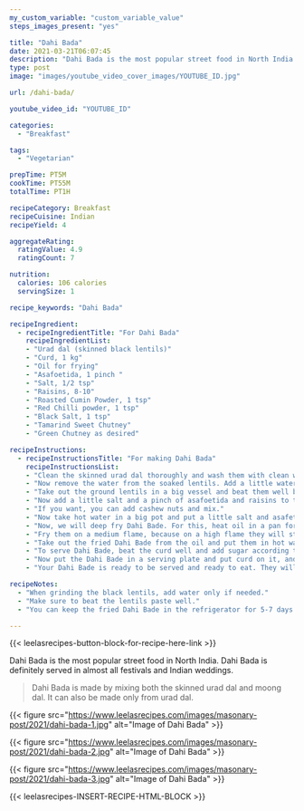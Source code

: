 ```yaml
---
my_custom_variable: "custom_variable_value"
steps_images_present: "yes"

title: "Dahi Bada"
date: 2021-03-21T06:07:45
description: "Dahi Bada is the most popular street food in North India. Dahi Bada is definitely served in almost all festivals and Indian weddings."
type: post
image: "images/youtube_video_cover_images/YOUTUBE_ID.jpg"

url: /dahi-bada/

youtube_video_id: "YOUTUBE_ID"

categories: 
  - "Breakfast"

tags:
  - "Vegetarian"

prepTime: PT5M
cookTime: PT55M
totalTime: PT1H

recipeCategory: Breakfast
recipeCuisine: Indian
recipeYield: 4

aggregateRating:
  ratingValue: 4.9
  ratingCount: 7

nutrition:
  calories: 106 calories
  servingSize: 1

recipe_keywords: "Dahi Bada"

recipeIngredient:
  - recipeIngredientTitle: "For Dahi Bada"
    recipeIngredientList:
    - "Urad dal (skinned black lentils)"
    - "Curd, 1 kg" 
    - "Oil for frying" 
    - "Asafoetida, 1 pinch " 
    - "Salt, 1/2 tsp" 
    - "Raisins, 8-10" 
    - "Roasted Cumin Powder, 1 tsp" 
    - "Red Chilli powder, 1 tsp" 
    - "Black Salt, 1 tsp" 
    - "Tamarind Sweet Chutney" 
    - "Green Chutney as desired" 

recipeInstructions:
  - recipeInstructionsTitle: "For making Dahi Bada"
    recipeInstructionsList:
    - "Clean the skinned urad dal thoroughly and wash them with clean water two to three times and soak it for 3 to 4 hours." 
    - "Now remove the water from the soaked lentils. Add a little water and grind it coarsely in the mixer jar." 
    - "Take out the ground lentils in a big vessel and beat them well by hand." 
    - "Now add a little salt and a pinch of asafoetida and raisins to the mixture." 
    - "If you want, you can add cashew nuts and mix." 
    - "Now take hot water in a big pot and put a little salt and asafetida in that water and keep it aside." 
    - "Now, we will deep fry Dahi Bade. For this, heat oil in a pan for deep frying. When the oil is hot, fry Dahi Bade in it." 
    - "Fry them on a medium flame, because on a high flame they will start burning from above and they will remain raw from inside. Fry them till they become golden." 
    - "Take out the fried Dahi Bade from the oil and put them in hot water of asafoetida and salt. After 10 minutes, remove them from the water and squeeze the water with light hands." 
    - "To serve Dahi Bade, beat the curd well and add sugar according to your taste." 
    - "Now put the Dahi Bade in a serving plate and put curd on it, and add a little black salt, roasted cumin powder, red chili powder, and sweet tamarind chutney." 
    - "Your Dahi Bade is ready to be served and ready to eat. They will come out very soft and tasty." 

recipeNotes:
  - "When grinding the black lentils, add water only if needed." 
  - "Make sure to beat the lentils paste well." 
  - "You can keep the fried Dahi Bade in the refrigerator for 5-7 days." 

---
```


{{< leelasrecipes-button-block-for-recipe-here-link >}}

Dahi Bada is the most popular street food in North India. Dahi Bada is definitely served in almost all festivals and Indian weddings.

> Dahi Bada is made by mixing both the skinned urad dal and moong dal. It can also be made only from urad dal.


{{< figure src="https://www.leelasrecipes.com/images/masonary-post/2021/dahi-bada-1.jpg" alt="Image of Dahi Bada" >}}

{{< figure src="https://www.leelasrecipes.com/images/masonary-post/2021/dahi-bada-2.jpg" alt="Image of Dahi Bada" >}}

{{< figure src="https://www.leelasrecipes.com/images/masonary-post/2021/dahi-bada-3.jpg" alt="Image of Dahi Bada" >}}

{{< leelasrecipes-INSERT-RECIPE-HTML-BLOCK >}}

